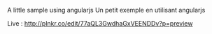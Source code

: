 A little sample using angularjs 
Un petit exemple en utilisant angularjs 
 
Live : http://plnkr.co/edit/77aQL3GwdhaGxVEENDDv?p=preview
